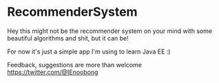# RecommenderSystem
Hey this might not be the recommender system on your mind with some beautiful algorithms and shit, but it can be!

For now it's just a simple app I'm using to learn Java EE :)

Feedback, suggestions are more than welcome <https://twitter.com/@IEnoobong>

